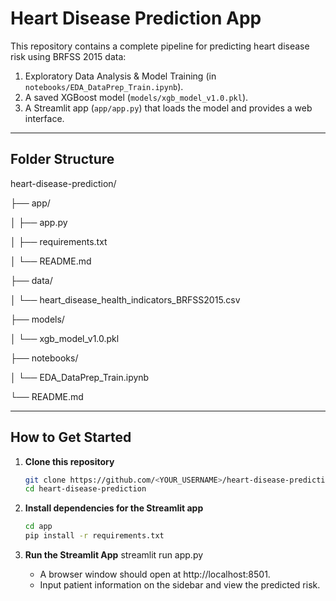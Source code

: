 # Heart Disease Prediction App

This repository contains a complete pipeline for predicting heart disease risk using BRFSS 2015 data:
1. Exploratory Data Analysis & Model Training (in `notebooks/EDA_DataPrep_Train.ipynb`).
2. A saved XGBoost model (`models/xgb_model_v1.0.pkl`).
3. A Streamlit app (`app/app.py`) that loads the model and provides a web interface.

---

## Folder Structure

heart-disease-prediction/

├── app/

│ ├── app.py

│ ├── requirements.txt

│ └── README.md

├── data/

│ └── heart_disease_health_indicators_BRFSS2015.csv

├── models/

│ └── xgb_model_v1.0.pkl

├── notebooks/

│ └── EDA_DataPrep_Train.ipynb

└── README.md

---

## How to Get Started

1. **Clone this repository**  
   ```bash
   git clone https://github.com/<YOUR_USERNAME>/heart-disease-prediction.git
   cd heart-disease-prediction
   
2. **Install dependencies for the Streamlit app**
    ```bash
    cd app
    pip install -r requirements.txt

4. **Run the Streamlit App**
   streamlit run app.py

   - A browser window should open at http://localhost:8501.
   - Input patient information on the sidebar and view the predicted risk.
